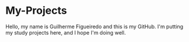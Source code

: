 ﻿# My-Projects

Hello, my name is Guilherme Figueiredo and this is my GitHub. I'm putting my study projects here, and I hope I'm doing well.
